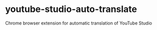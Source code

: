 # youtube-studio-auto-translate
Chrome browser extension for automatic translation of YouTube Studio
